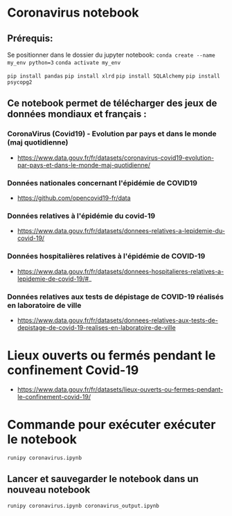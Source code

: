 # Coronavirus notebook

## Prérequis:
Se positionner dans le dossier du jupyter notebook:
`conda create --name my_env python=3`
`conda activate my_env`

`pip install pandas`
`pip install xlrd`
`pip install SQLAlchemy`
`pip install psycopg2`

## Ce notebook permet de télécharger des jeux de données mondiaux et français :

### CoronaVirus (Covid19) - Evolution par pays et dans le monde (maj quotidienne)
- https://www.data.gouv.fr/fr/datasets/coronavirus-covid19-evolution-par-pays-et-dans-le-monde-maj-quotidienne/
### Données nationales concernant l'épidémie de COVID19 
- https://github.com/opencovid19-fr/data
### Données relatives à l'épidémie du covid-19 
- https://www.data.gouv.fr/fr/datasets/donnees-relatives-a-lepidemie-du-covid-19/
### Données hospitalières relatives à l'épidémie de COVID-19 
- https://www.data.gouv.fr/fr/datasets/donnees-hospitalieres-relatives-a-lepidemie-de-covid-19/#_
### Données relatives aux tests de dépistage de COVID-19 réalisés en laboratoire de ville
- https://www.data.gouv.fr/fr/datasets/donnees-relatives-aux-tests-de-depistage-de-covid-19-realises-en-laboratoire-de-ville
# Lieux ouverts ou fermés pendant le confinement Covid-19 
- https://www.data.gouv.fr/fr/datasets/lieux-ouverts-ou-fermes-pendant-le-confinement-covid-19/

# Commande pour exécuter exécuter le notebook
`runipy coronavirus.ipynb`

## Lancer et sauvegarder le notebook dans un nouveau notebook
`runipy coronavirus.ipynb coronavirus_output.ipynb`
